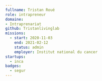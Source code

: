```yaml
---
fullname: Tristan Roué
role: intrapreneur
domaine:
- Intraprenariat
github: Tristanlivinglab
missions:
  - start: 2020-11-03
    end: 2021-02-12
    status: admin
    employer: Institut national du cancer
startups:
  - inca
badges:
  - segur
---
```

